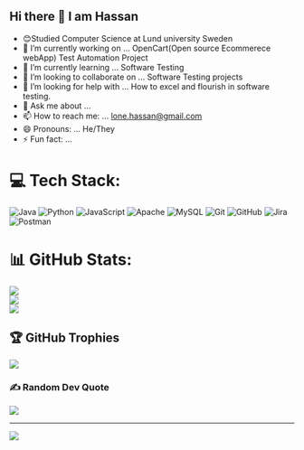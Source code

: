 ## Hi there 👋 I am Hassan

- 😊Studied Computer Science at Lund university Sweden
- 🔭 I’m currently working on ... OpenCart(Open source Ecommerece webApp) Test Automation Project
- 🌱 I’m currently learning ... Software Testing 
- 👯 I’m looking to collaborate on ... Software Testing projects
- 🤔 I’m looking for help with ... How to excel and flourish in software testing.
- 💬 Ask me about ... 
- 📫 How to reach me: ... lone.hassan@gmail.com
- 😄 Pronouns: ... He/They
- ⚡ Fun fact: ... 

# 💻 Tech Stack:
![Java](https://img.shields.io/badge/java-%23ED8B00.svg?style=for-the-badge&logo=openjdk&logoColor=white) ![Python](https://img.shields.io/badge/python-3670A0?style=for-the-badge&logo=python&logoColor=ffdd54) ![JavaScript](https://img.shields.io/badge/javascript-%23323330.svg?style=for-the-badge&logo=javascript&logoColor=%23F7DF1E) ![Apache](https://img.shields.io/badge/apache-%23D42029.svg?style=for-the-badge&logo=apache&logoColor=white) ![MySQL](https://img.shields.io/badge/mysql-4479A1.svg?style=for-the-badge&logo=mysql&logoColor=white) ![Git](https://img.shields.io/badge/git-%23F05033.svg?style=for-the-badge&logo=git&logoColor=white) ![GitHub](https://img.shields.io/badge/github-%23121011.svg?style=for-the-badge&logo=github&logoColor=white) ![Jira](https://img.shields.io/badge/jira-%230A0FFF.svg?style=for-the-badge&logo=jira&logoColor=white) ![Postman](https://img.shields.io/badge/Postman-FF6C37?style=for-the-badge&logo=postman&logoColor=white)
# 📊 GitHub Stats:
![](https://github-readme-stats.vercel.app/api?username=Lone-Hassan&theme=dark&hide_border=false&include_all_commits=false&count_private=false)<br/>
![](https://github-readme-streak-stats.herokuapp.com/?user=Lone-Hassan&theme=dark&hide_border=false)<br/>
![](https://github-readme-stats.vercel.app/api/top-langs/?username=Lone-Hassan&theme=dark&hide_border=false&include_all_commits=false&count_private=false&layout=compact)

## 🏆 GitHub Trophies
![](https://github-profile-trophy.vercel.app/?username=Lone-Hassan&theme=radical&no-frame=false&no-bg=true&margin-w=4)

### ✍️ Random Dev Quote
![](https://quotes-github-readme.vercel.app/api?type=horizontal&theme=radical)

---
[![](https://visitcount.itsvg.in/api?id=Lone-Hassan&icon=0&color=0)](https://visitcount.itsvg.in)

<!-- Proudly created with GPRM ( https://gprm.itsvg.in ) -->

